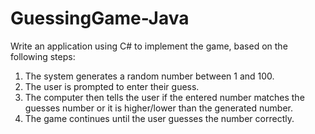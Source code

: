 # GuessingGame-Java

Write an application using C# to implement the game, based on the following steps:

1. The system generates a random number between 1 and 100.
2. The user is prompted to enter their guess.
3. The computer then tells the user if the entered number matches the guesses number or it is higher/lower than the generated number.
4. The game continues until the user guesses the number correctly.

